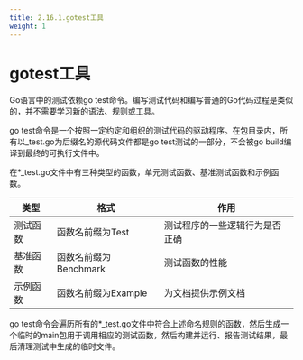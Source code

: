```yaml
---
title: 2.16.1.gotest工具
weight: 1
---
```

# gotest工具
Go语言中的测试依赖go test命令。编写测试代码和编写普通的Go代码过程是类似的，并不需要学习新的语法、规则或工具。

go test命令是一个按照一定约定和组织的测试代码的驱动程序。在包目录内，所有以_test.go为后缀名的源代码文件都是go test测试的一部分，不会被go build编译到最终的可执行文件中。

在*_test.go文件中有三种类型的函数，单元测试函数、基准测试函数和示例函数。


|  类型   | 格式  | 作用 |
|  ----  | ----  | ---- |
| 测试函数  |函数名前缀为Test | 测试程序的一些逻辑行为是否正确|
| 基准函数  |函数名前缀为Benchmark | 测试函数的性能|
| 示例函数  |函数名前缀为Example| 为文档提供示例文档|

go test命令会遍历所有的*_test.go文件中符合上述命名规则的函数，然后生成一个临时的main包用于调用相应的测试函数，然后构建并运行、报告测试结果，最后清理测试中生成的临时文件。

